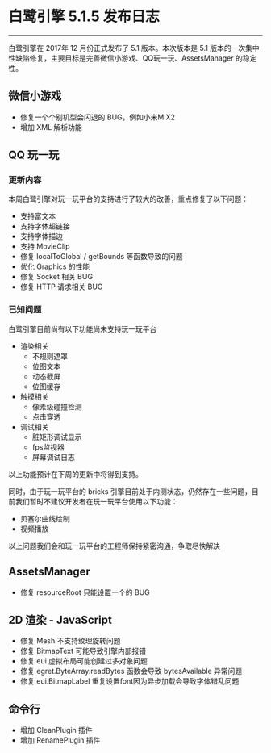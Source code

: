 # 白鹭引擎 5.1.5 发布日志


---

白鹭引擎在 2017年 12 月份正式发布了 5.1 版本。本次版本是 5.1 版本的一次集中性缺陷修复，主要目标是完善微信小游戏、QQ玩一玩、AssetsManager 的稳定性。



## 微信小游戏

* 修复一个个别机型会闪退的 BUG，例如小米MIX2
* 增加 XML 解析功能

## QQ 玩一玩

### 更新内容

本周白鹭引擎对玩一玩平台的支持进行了较大的改善，重点修复了以下问题：

* 支持富文本
* 支持字体超链接
* 支持字体描边
* 支持 MovieClip
* 修复 localToGlobal / getBounds 等函数导致的问题
* 优化 Graphics 的性能
* 修复 Socket 相关 BUG
* 修复 HTTP 请求相关 BUG 


### 已知问题

白鹭引擎目前尚有以下功能尚未支持玩一玩平台

* 渲染相关
    * 不规则遮罩
    * 位图文本
    * 动态截屏
    * 位图缓存
* 触摸相关
    * 像素级碰撞检测
    * 点击穿透
* 调试相关
    * 脏矩形调试显示
    * fps监视器
    * 屏幕调试日志



以上功能预计在下周的更新中将得到支持。

同时，由于玩一玩平台的 bricks 引擎目前处于内测状态，仍然存在一些问题，目前我们暂时不建议开发者在玩一玩平台使用以下功能：

* 贝塞尔曲线绘制
* 视频播放

以上问题我们会和玩一玩平台的工程师保持紧密沟通，争取尽快解决

## AssetsManager

* 修复 resourceRoot 只能设置一个的 BUG

## 2D 渲染 - JavaScript

* 修复 Mesh 不支持纹理旋转问题
* 修复 BitmapText 可能导致引擎内部报错
* 修复 eui 虚拟布局可能创建过多对象问题
* 修复 egret.ByteArray.readBytes 函数会导致 bytesAvailable 异常问题
* 修复 eui.BitmapLabel 重复设置font因为异步加载会导致字体错乱问题

## 命令行

* 增加 CleanPlugin 插件
* 增加 RenamePlugin 插件